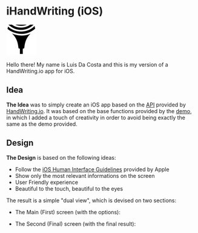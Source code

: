 # iHandWriting (iOS)

![iHandWriting logo](https://raw.githubusercontent.com/aliasbody/iHandWriting/master/iHandwriting/iHandwriting/Images.xcassets/AppIcon.appiconset/Icon-40%402x.png)

Hello there! My name is Luis Da Costa and this is my version of a HandWriting.io app for iOS.

## Idea

**The Idea** was to simply create an iOS app based on the [API](https://handwriting.io/docs/) provided by [HandWriting.io](https://handwriting.io/). It was based on the base functions provided by the [demo](https://handwriting.io/), in which I added a touch of creativity in order to avoid being exactly the same as the demo provided.

## Design
**The Design** is based on the following ideas:

* Follow the [iOS Human Interface Guidelines](https://developer.apple.com/go/?id=app-review-ios-hig) provided by Apple
* Show only the most relevant informations on the screen
* User Friendly experience
* Beautiful to the touch, beautiful to the eyes

The result is a simple "dual view", which is devised on two sections:

* The Main (First) screen (with the options):

* The Second (Final) screen (with the final result):